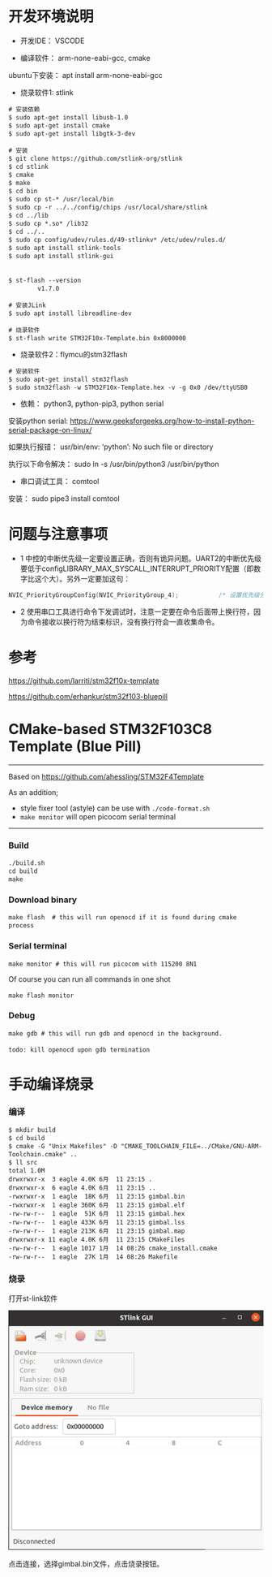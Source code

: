 # 开发环境说明
- 开发IDE： VSCODE

- 编译软件： arm-none-eabi-gcc, cmake

ubuntu下安装： apt install arm-none-eabi-gcc

- 烧录软件1: stlink
```shell
# 安装依赖
$ sudo apt-get install libusb-1.0
$ sudo apt-get install cmake
$ sudo apt-get install libgtk-3-dev

# 安装
$ git clone https://github.com/stlink-org/stlink
$ cd stlink
$ cmake
$ make
$ cd bin
$ sudo cp st-* /usr/local/bin
$ sudo cp -r ../../config/chips /usr/local/share/stlink
$ cd ../lib
$ sudo cp *.so* /lib32
$ cd ../..
$ sudo cp config/udev/rules.d/49-stlinkv* /etc/udev/rules.d/
$ sudo apt install stlink-tools
$ sudo apt install stlink-gui


$ st-flash --version
        v1.7.0

# 安装JLink
$ sudo apt install libreadline-dev

# 烧录软件
$ st-flash write STM32F10x-Template.bin 0x8000000
```
- 烧录软件2：flymcu的stm32flash
```shell
# 安装软件
$ sudo apt-get install stm32flash
$ sudo stm32flash -w STM32F10x-Template.hex -v -g 0x0 /dev/ttyUSB0
```


- 依赖： python3, python-pip3, python serial

安装python serial: https://www.geeksforgeeks.org/how-to-install-python-serial-package-on-linux/

如果执行报错： usr/bin/env: ‘python’: No such file or directory

执行以下命令解决： sudo ln -s /usr/bin/python3 /usr/bin/python

- 串口调试工具： comtool

安装： sudo pipe3 install comtool

# 问题与注意事项
- 1 中控的中断优先级一定要设置正确，否则有诡异问题。UART2的中断优先级要低于configLIBRARY_MAX_SYSCALL_INTERRUPT_PRIORITY配置（即数字比这个大）。另外一定要加这句：
```C
NVIC_PriorityGroupConfig(NVIC_PriorityGroup_4);           /* 设置优先级分组为4组，即抢占优先级范围为0-15 */
```
- 2 使用串口工具进行命令下发调试时，注意一定要在命令后面带上换行符，因为命令接收以换行符为结束标识，没有换行符会一直收集命令。

# 参考
https://github.com/larriti/stm32f10x-template

https://github.com/erhankur/stm32f103-bluepill


# CMake-based STM32F103C8 Template (Blue Pill)
---
Based on https://github.com/ahessling/STM32F4Template

As an addition;
* style fixer tool (astyle) can be use with `./code-format.sh`
* `make monitor` will open picocom serial terminal
---
### Build
```
./build.sh
cd build
make
```
### Download binary
```
make flash  # this will run openocd if it is found during cmake process
```
### Serial terminal
```
make monitor # this will run picocom with 115200 8N1
```
Of course you can run all commands in one shot

`make flash monitor`

### Debug
```
make gdb # this will run gdb and openocd in the background.

todo: kill openocd upon gdb termination
```

# 手动编译烧录
### 编译
```shell
$ mkdir build
$ cd build
$ cmake -G "Unix Makefiles" -D "CMAKE_TOOLCHAIN_FILE=../CMake/GNU-ARM-Toolchain.cmake" ..
$ ll src
total 1.0M
drwxrwxr-x  3 eagle 4.0K 6月  11 23:15 .
drwxrwxr-x  6 eagle 4.0K 6月  11 23:15 ..
-rwxrwxr-x  1 eagle  18K 6月  11 23:15 gimbal.bin
-rwxrwxr-x  1 eagle 360K 6月  11 23:15 gimbal.elf
-rw-rw-r--  1 eagle  51K 6月  11 23:15 gimbal.hex
-rw-rw-r--  1 eagle 433K 6月  11 23:15 gimbal.lss
-rw-rw-r--  1 eagle 213K 6月  11 23:15 gimbal.map
drwxrwxr-x 11 eagle 4.0K 6月  11 23:15 CMakeFiles
-rw-rw-r--  1 eagle 1017 1月  14 08:26 cmake_install.cmake
-rw-rw-r--  1 eagle  27K 1月  14 08:26 Makefile
```

### 烧录
打开st-link软件

![st-link](st-link.png)

点击连接，选择gimbal.bin文件，点击烧录按钮。